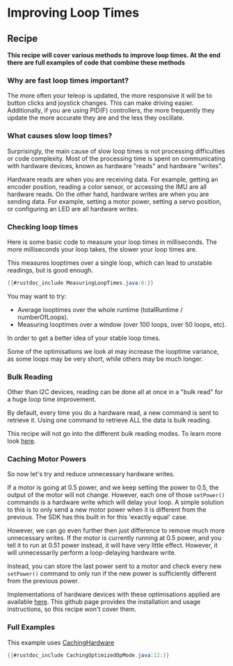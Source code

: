 # Improving Loop Times

## Recipe

**This recipe will cover various methods to improve loop times. At the end there are full examples of code that combine these methods**

### Why are fast loop times important?

The more often your teleop is updated, the more responsive it will be to button clicks and joystick changes.
This can make driving easier.
Additionally, if you are using PID(F) controllers, the more frequently they update the more accurate they are and the less they oscillate.

### What causes slow loop times?

Surprisingly, the main cause of slow loop times is not processing difficulties or code complexity.
Most of the processing time is spent on communicating with hardware devices, known as hardware "reads" and hardware "writes".

Hardware reads are when you are receiving data.
For example, getting an encoder position, reading a color sensor, or accessing the IMU are all hardware reads.
On the other hand, hardware writes are when you are sending data.
For example, setting a motor power, setting a servo position, or configuring an LED are all hardware writes.

### Checking loop times

Here is some basic code to measure your loop times in milliseconds.
The more milliseconds your loop takes, the slower your loop times are.

This measures looptimes over a single loop, which can lead to unstable readings,
but is good enough.

```java
{{#rustdoc_include MeasuringLoopTimes.java:6:}}
```

You may want to try:
- Average looptimes over the whole runtime (totalRuntime / numberOfLoops).
- Measuring looptimes over a window (over 100 loops, over 50 loops, etc).

In order to get a better idea of your stable loop times.

Some of the optimisations we look at may increase the looptime variance, as some
loops may be very short, while others may be much longer.

### Bulk Reading

Other than I2C devices, reading can be done all at once in a "bulk read" for a huge loop time improvement.

By default, every time you do a hardware read, a new command is sent to retrieve it.
Using one command to retrieve ALL the data is bulk reading.

This recipe will not go into the different bulk reading modes. To learn more look [here](https://gm0.org/en/latest/docs/software/tutorials/bulk-reads.html).

### Caching Motor Powers

So now let's try and reduce unnecessary hardware writes.

If a motor is going at 0.5 power, and we keep setting the power to 0.5, the output of the motor will not change.
However, each one of those `setPower()` commands is a hardware write which will delay your loop.
A simple solution to this is to only send a new motor power when it is different from the previous.
The SDK has this built in for this 'exactly equal' case.

However, we can go even further then just difference to remove much more unnecessary writes.
If the motor is currently running at 0.5 power, and you tell it to run at 0.51 power instead, it will have very little effect.
However, it will unnecessarily perform a loop-delaying hardware write.

Instead, you can store the last power sent to a motor and check every new `setPower()` command to only run if the new power is sufficiently different from the previous power.

Implementations of hardware devices with these optimisations applied are
available [here](https://github.com/Dairy-Foundation/CachingHardware).
This github page provides the installation and usage instructions, so this
recipe won't cover them.

### Full Examples

This example uses [CachingHardware](https://github.com/Dairy-Foundation/CachingHardware)
```java
{{#rustdoc_include CachingOptimizedOpMode.java:12:}}
```
